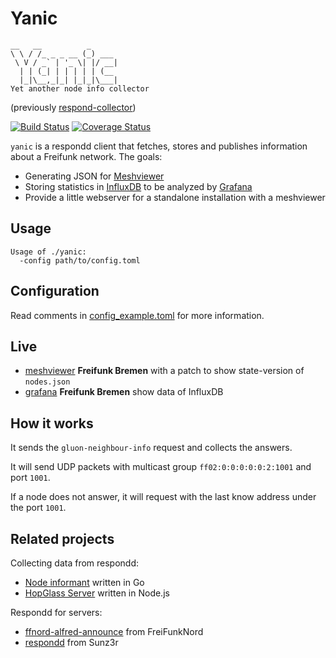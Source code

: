 # Yanic
```
__   __          _
\ \ / /_ _ _ __ (_) ___
 \ V / _` | '_ \| |/ __|
  | | (_| | | | | | (__
  |_|\__,_|_| |_|_|\___|
Yet another node info collector
```
(previously [respond-collector](https://github.com/FreifunkBremen/respond-collector))

[![Build Status](https://travis-ci.org/FreifunkBremen/yanic.svg?branch=master)](https://travis-ci.org/FreifunkBremen/yanic)
[![Coverage Status](https://coveralls.io/repos/github/FreifunkBremen/respond-collector/badge.svg?branch=master)](https://coveralls.io/github/FreifunkBremen/respond-collector?branch=master)

`yanic` is a respondd client that fetches, stores and publishes information about a Freifunk network. The goals:
* Generating JSON for [Meshviewer](https://github.com/ffrgb/meshviewer)
* Storing statistics in [InfluxDB](https://influxdata.com/) to be analyzed by [Grafana](http://grafana.org/)
* Provide a little webserver for a standalone installation with a meshviewer

## Usage
```
Usage of ./yanic:
  -config path/to/config.toml
```
## Configuration
Read comments in [config_example.toml](config_example.toml) for more information.

## Live
* [meshviewer](https://map.bremen.freifunk.net) **Freifunk Bremen** with a patch to show state-version of `nodes.json`
* [grafana](https://grafana.bremen.freifunk.net)  **Freifunk Bremen** show data of InfluxDB

## How it works

It sends the `gluon-neighbour-info` request and collects the answers.

It will send UDP packets with multicast group `ff02:0:0:0:0:0:2:1001` and port `1001`.

If a node does not answer, it will request with the last know address under the port `1001`.


## Related projects

Collecting data from respondd:
* [Node informant](https://github.com/ffdo/node-informant) written in Go
* [HopGlass Server](https://github.com/plumpudding/hopglass-server) written in Node.js

Respondd for servers:
* [ffnord-alfred-announce](https://github.com/ffnord/ffnord-alfred-announce) from FreiFunkNord
* [respondd](https://github.com/Sunz3r/ext-respondd) from Sunz3r

